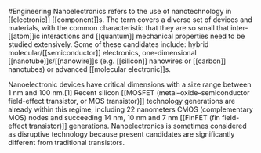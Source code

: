 #Engineering 
Nanoelectronics refers to the use of nanotechnology in [[electronic]] [[component]]s. The term covers a diverse set of devices and materials, with the common characteristic that they are so small that inter-[[atom]]ic interactions and [[quantum]] mechanical properties need to be studied extensively. Some of these candidates include: hybrid molecular/[[semiconductor]] electronics, one-dimensional [[nanotube]]s/[[nanowire]]s (e.g. [[silicon]] nanowires or [[carbon]] nanotubes) or advanced [[molecular electronic]]s.

Nanoelectronic devices have critical dimensions with a size range between 1 nm and 100 nm.[1] Recent silicon [[MOSFET (metal–oxide–semiconductor field-effect transistor, or MOS transistor)]] technology generations are already within this regime, including 22 nanometers CMOS (complementary MOS) nodes and succeeding 14 nm, 10 nm and 7 nm [[FinFET (fin field-effect transistor)]] generations. Nanoelectronics is sometimes considered as disruptive technology because present candidates are significantly different from traditional transistors.